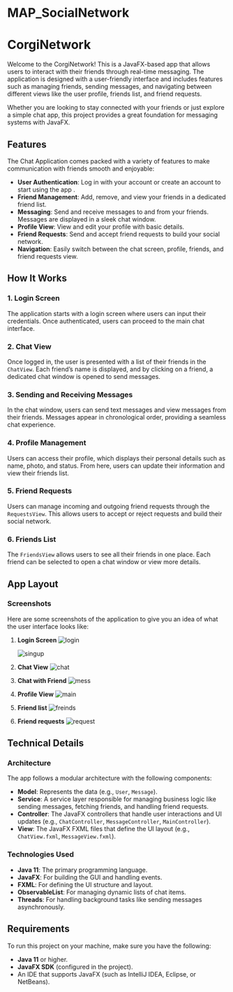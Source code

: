 # MAP_SocialNetwork
# CorgiNetwork 

Welcome to the CorgiNetwork! This is a JavaFX-based app that allows users to interact with their friends through real-time messaging. The application is designed with a user-friendly interface and includes features such as managing friends, sending messages, and navigating between different views like the user profile, friends list, and friend requests.

Whether you are looking to stay connected with your friends or just explore a simple chat app, this project provides a great foundation for messaging systems with JavaFX.

## Features

The Chat Application comes packed with a variety of features to make communication with friends smooth and enjoyable:

- **User Authentication**: Log in with your account or create an account to start using the app .
- **Friend Management**: Add, remove, and view your friends in a dedicated friend list.
- **Messaging**: Send and receive messages to and from your friends. Messages are displayed in a sleek chat window.
- **Profile View**: View and edit your profile with basic details.
- **Friend Requests**: Send and accept friend requests to build your social network.
- **Navigation**: Easily switch between the chat screen, profile, friends, and friend requests view.

## How It Works

### 1. **Login Screen**
The application starts with a login screen where users can input their credentials. Once authenticated, users can proceed to the main chat interface.

### 2. **Chat View**
Once logged in, the user is presented with a list of their friends in the `ChatView`. Each friend’s name is displayed, and by clicking on a friend, a dedicated chat window is opened to send messages.

### 3. **Sending and Receiving Messages**
In the chat window, users can send text messages and view messages from their friends. Messages appear in chronological order, providing a seamless chat experience.

### 4. **Profile Management**
Users can access their profile, which displays their personal details such as name, photo, and status. From here, users can update their information and view their friends list.

### 5. **Friend Requests**
Users can manage incoming and outgoing friend requests through the `RequestsView`. This allows users to accept or reject requests and build their social network.

### 6. **Friends List**
The `FriendsView` allows users to see all their friends in one place. Each friend can be selected to open a chat window or view more details.

## App Layout

### Screenshots

Here are some screenshots of the application to give you an idea of what the user interface looks like:

1. **Login Screen**
   ![login](https://github.com/user-attachments/assets/fbfe157b-6f41-40e1-8bb8-f87517a122c7)

   ![singup](https://github.com/user-attachments/assets/c2f27314-a87b-42fa-b95c-b41b3d2830e9)



3. **Chat View**
   ![chat](https://github.com/user-attachments/assets/7891ced1-191c-4753-982e-76e9e1891c85)

4. **Chat with Friend**
  ![mess](https://github.com/user-attachments/assets/0953210d-1b50-4079-9151-a452944889c3)

5. **Profile View**
   ![main](https://github.com/user-attachments/assets/1aae22a5-045a-4135-84cb-10f3c73a5c35)

6. **Friend list**
   ![freinds](https://github.com/user-attachments/assets/2c70f6b9-53bc-4287-97b0-e4081008fc12)

7. **Friend requests**
   ![request](https://github.com/user-attachments/assets/68e634b0-f676-44bc-9d2a-0f5479b46792)



## Technical Details

### Architecture
The app follows a modular architecture with the following components:

- **Model**: Represents the data (e.g., `User`, `Message`).
- **Service**: A service layer responsible for managing business logic like sending messages, fetching friends, and handling friend requests.
- **Controller**: The JavaFX controllers that handle user interactions and UI updates (e.g., `ChatController`, `MessageController`, `MainController`).
- **View**: The JavaFX FXML files that define the UI layout (e.g., `ChatView.fxml`, `MessageView.fxml`).

### Technologies Used
- **Java 11**: The primary programming language.
- **JavaFX**: For building the GUI and handling events.
- **FXML**: For defining the UI structure and layout.
- **ObservableList**: For managing dynamic lists of chat items.
- **Threads**: For handling background tasks like sending messages asynchronously.

## Requirements

To run this project on your machine, make sure you have the following:

- **Java 11** or higher.
- **JavaFX SDK** (configured in the project).
- An IDE that supports JavaFX (such as IntelliJ IDEA, Eclipse, or NetBeans).
  

